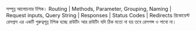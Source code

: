 সম্পূন্ন আলোচনার টপিক।
Routing | Methods, Parameter, Grouping, Naming | Request inputs, Query String | Responses | Status Codes | Redirects
রিকোয়েস্ট রেসপ্নস এর একটি গুরুত্বপূন্ন টপিক হচ্ছে রাউটিং আর রাউটিং যদি ঠিক মতো না হয় তবে রেসপন্স ও পাবো না।
